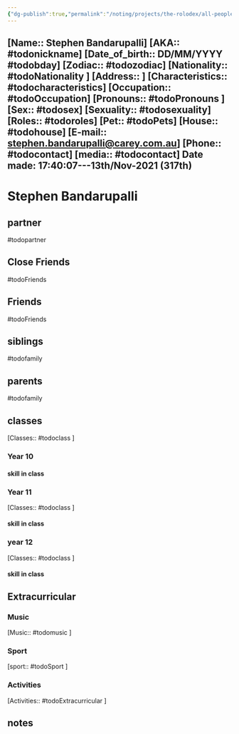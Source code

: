 ```yaml
---
{"dg-publish":true,"permalink":"/noting/projects/the-rolodex/all-people/students/stephen-bandarupalli/","dgHomeLink":true,"dgPassFrontmatter":false}
---
```


[Name:: Stephen Bandarupalli]
[AKA:: #todonickname]
[Date_of_birth:: DD/MM/YYYY #todobday] 
[Zodiac:: #todozodiac] 
[Nationality:: #todoNationality ]
[Address:: ]
[Characteristics::  #todocharacteristics]
[Occupation:: #todoOccupation]
[Pronouns:: #todoPronouns ]
[Sex:: #todosex]
[Sexuality:: #todosexuality]
[Roles:: #todoroles]
[Pet:: #todoPets]
[House:: #todohouse]
[E-mail:: <stephen.bandarupalli@carey.com.au>]
[Phone:: #todocontact]
[media:: #todocontact]
Date made: 17:40:07---13th/Nov-2021 (317th) 
---
# Stephen Bandarupalli
## partner
#todopartner
## Close Friends
#todoFriends
## Friends
#todoFriends
## siblings
#todofamily
## parents
#todofamily
## classes
[Classes:: #todoclass ]
### Year 10
#### skill in class
### Year 11
[Classes:: #todoclass ]
#### skill in class
### year 12
[Classes:: #todoclass ]
#### skill in class
## Extracurricular
### Music
[Music:: #todomusic ]
### Sport
[sport:: #todoSport ]
### Activities
[Activities:: #todoExtracurricular ]
## notes
